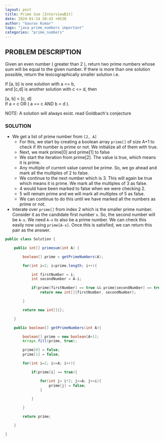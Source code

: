 ```yaml
---
layout: post
title: Prime Sum (InterviewBit)
date: 2024-01-24 20:43 +0530
author: "Gaurav Kumar"
tags: "java prime_numbers important"
categories: "prime_numbers"
---
```


## PROBLEM DESCRIPTION

Given an even number ( greater than 2 ), return two prime numbers whose sum will be equal to the given number.
If there is more than one solution possible, return the lexicographically smaller solution i.e.

If [a, b] is one solution with a <= b,  
and [c,d] is another solution with c <= d, then

[a, b] < [c, d]  
If a < c OR ( a == c AND b < d ).

NOTE: A solution will always exist. read Goldbach's conjecture

### SOLUTION

- We get a list of prime number from `[2, A]`
  - For this, we start by creating a boolean array `prime[]` of size A+1 to check if ith number is prime or not. We initialize all of them with true.
  - Next, we mark prime[0] and prime[1] to false
  - We start the iteration from prime[2]. The value is true, which means it is prime.
  - Any multiple of current value cannot be prime. So, we go ahead and mark all the multiples of 2 to false.
  - We continue to the next number which is 3. This will again be true which means it is prime. We mark all the multiples of 3 as false.
  - 4 would have been marked to false when we were checking 2.
  - 5 will remain prime and we will mark all multiples of 5 as false.
  - We can continue to do this until we have marked all the numbers as prime or not.
- Interate over `prime[]` from index 2 which is the smaller prime number. Consider it as the candidate first number `x`. So, the second number will be `A-x`. We need `A-x` to also be a prime number. We can check this easily now using `prime[A-x]`. Once this is satisfied, we can return this pair as the answer.

```java
public class Solution {

    public int[] primesum(int A) {

        boolean[] prime = getPrimeNumbers(A);

        for(int i=2; i<prime.length; i++){

            int firstNumber = i;
            int secondNumber = A-i;

            if(prime[firstNumber] == true && prime[secondNumber] == true)
                return new int[]{firstNumber, secondNumber};

        }

        return new int[]{};

    }

    public boolean[] getPrimeNumbers(int A){

        boolean[] prime = new boolean[A+1];
        Arrays.fill(prime, true);

        prime[0] = false;
        prime[1] = false;

        for(int i=2; i<=A; i++){

            if(prime[i] == true){

                for(int j= i*2; j<=A; j+=i){
                    prime[j] = false;
                }

            }

        }

        return prime;

    }

}
```
